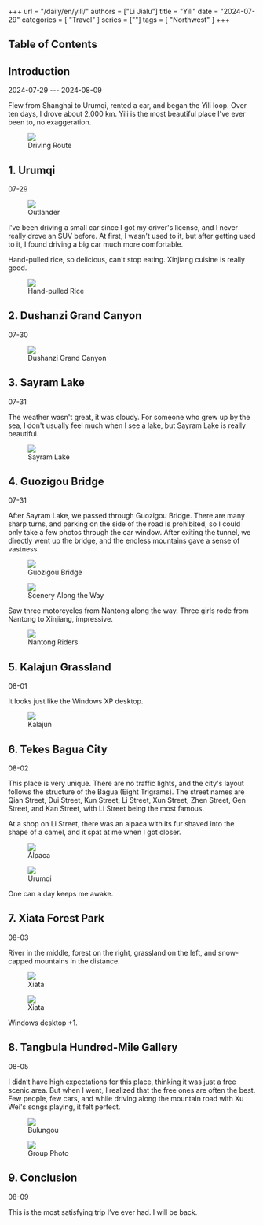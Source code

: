 +++
url = "/daily/en/yili/"
authors = ["Li Jialu"]
title = "Yili"
date = "2024-07-29"
categories = [
    "Travel"
]
series = [""]
tags = [
    "Northwest"
]
+++
<!DOCTYPE html>
<html lang="en">
<head>
    <meta charset="UTF-8">
    <meta name="viewport" content="width=device-width, initial-scale=1.0">
    <link rel="stylesheet" href="/assets/css/styles.css">
    <script src="/assets/js/toc.js"></script>    
</head>
<body>
    <article>
        <nav>
            <h2>Table of Contents</h2>
            <ul id="toc">
                <!-- Table of contents will be dynamically generated here -->
            </ul>
        </nav>
        <section>
            <h2>Introduction</h2>
            <p>2024-07-29 --- 2024-08-09</p>
            <p>         Flew from Shanghai to Urumqi, rented a car, and began the Yili loop. Over ten days, I drove about 2,000 km. Yili is the most beautiful place I've ever been to, no exaggeration.</p>
            <div class="container">
                <div class="image">
                    <figure>
                        <a data-fancybox="gallery" href="https://cdn.heirenlop.com/daily-record/xinjiang0.png">
    <img src="https://cdn.heirenlop.com/daily-record/xinjiang0.png" loading="lazy">
</a>
                        <figcaption>Driving Route</figcaption>
                    </figure>
                </div>
            </div>
        </section>
        <section>
            <h2>1. Urumqi</h2>
            <p>07-29 <i class="fas fa-sun"></i></p>
            <div class="container">
                <div class="image">
                    <figure>
                        <a data-fancybox="gallery" href="https://cdn.heirenlop.com/daily-record/xinjiang1.jpg">
    <img src="https://cdn.heirenlop.com/daily-record/xinjiang1.jpg" loading="lazy">
</a>
                        <figcaption>Outlander</figcaption>
                    </figure>
                </div>
                <div class="text">
                    <p>         I've been driving a small car since I got my driver's license, and I never really drove an SUV before. At first, I wasn't used to it, but after getting used to it, I found driving a big car much more comfortable.</p>
                </div>
            </div>
            <p>         Hand-pulled rice, so delicious, can't stop eating. Xinjiang cuisine is really good.</p>
            <div class="container">
                <div class="image">
                    <figure>
                        <a data-fancybox="gallery" href="https://cdn.heirenlop.com/daily-record/xinjiang2.jpg">
    <img src="https://cdn.heirenlop.com/daily-record/xinjiang2.jpg" loading="lazy">
</a>
                        <figcaption>Hand-pulled Rice</figcaption>
                    </figure>
                </div>
            </div>
        </section>
        <section>
            <h2>2. Dushanzi Grand Canyon</h2>
            <p>07-30 <i class="fas fa-cloud"></i></p>
            <div class="container">
                <div class="image">
                    <figure>
                        <a data-fancybox="gallery" href="https://cdn.heirenlop.com/daily-record/xinjiang3.jpg">
    <img src="https://cdn.heirenlop.com/daily-record/xinjiang3.jpg" loading="lazy">
</a>
                        <figcaption>Dushanzi Grand Canyon</figcaption>
                    </figure>
                </div>
            </div>
        </section>
        <section>
            <h2>3. Sayram Lake</h2>
            <p>07-31 <i class="fas fa-cloud"></i></p>
            <p>         The weather wasn't great, it was cloudy. For someone who grew up by the sea, I don't usually feel much when I see a lake, but Sayram Lake is really beautiful.</p>
            <div class="container">
                <div class="image">
                    <figure>
                        <a data-fancybox="gallery" href="https://cdn.heirenlop.com/daily-record/xinjiang4.jpg">
    <img src="https://cdn.heirenlop.com/daily-record/xinjiang4.jpg" loading="lazy">
</a>
                        <figcaption>Sayram Lake</figcaption>
                    </figure>
                </div>
            </div>
        </section>
        <section>
            <h2>4. Guozigou Bridge</h2>
            <p>07-31 <i class="fas fa-cloud"></i></p>
            <p>         After Sayram Lake, we passed through Guozigou Bridge. There are many sharp turns, and parking on the side of the road is prohibited, so I could only take a few photos through the car window. After exiting the tunnel, we directly went up the bridge, and the endless mountains gave a sense of vastness.</p>
            <div class="container">
                <div class="image">
                    <figure>
                        <a data-fancybox="gallery" href="https://cdn.heirenlop.com/daily-record/xinjiang5.jpg">
    <img src="https://cdn.heirenlop.com/daily-record/xinjiang5.jpg" loading="lazy">
</a>
                        <figcaption>Guozigou Bridge</figcaption>
                    </figure>
                </div>
            </div>
            <div class="container">
                <div class="image">
                    <figure>
                        <a data-fancybox="gallery" href="https://cdn.heirenlop.com/daily-record/xinjiang6.jpg">
    <img src="https://cdn.heirenlop.com/daily-record/xinjiang6.jpg" loading="lazy">
</a>
                        <figcaption>Scenery Along the Way</figcaption>
                    </figure>
                </div>
            </div>
            <div class="container">
                <div class="text">
                    <p>         Saw three motorcycles from Nantong along the way. Three girls rode from Nantong to Xinjiang, impressive.</p>
                </div>
                <div class="image">
                    <figure>
                        <a data-fancybox="gallery" href="https://cdn.heirenlop.com/daily-record/xinjiang7.jpg">
    <img src="https://cdn.heirenlop.com/daily-record/xinjiang7.jpg" loading="lazy">
</a>
                        <figcaption>Nantong Riders</figcaption>
                    </figure>
                </div>
            </div>
        </section>
        <section>
            <h2>5. Kalajun Grassland</h2>
            <p>08-01 <i class="fas fa-sun"></i></p>
            <p>         It looks just like the Windows XP desktop.</p>
            <div class="container">
                <div class="image">
                    <figure>
                        <a data-fancybox="gallery" href="https://cdn.heirenlop.com/daily-record/xinjiang8.jpg">
    <img src="https://cdn.heirenlop.com/daily-record/xinjiang8.jpg" loading="lazy">
</a>
                        <figcaption>Kalajun</figcaption>
                    </figure>
                </div>
            </div>
        </section>
        <section>
            <h2>6. Tekes Bagua City</h2>
            <p>08-02 <i class="fas fa-sun"></i></p>
            <p>         This place is very unique. There are no traffic lights, and the city's layout follows the structure of the Bagua (Eight Trigrams). The street names are Qian Street, Dui Street, Kun Street, Li Street, Xun Street, Zhen Street, Gen Street, and Kan Street, with Li Street being the most famous.</p>
            <div class="container">
                <div class="text">
                    <p>         At a shop on Li Street, there was an alpaca with its fur shaved into the shape of a camel, and it spat at me when I got closer.</p>
                </div>
                <div class="image">
                    <figure>
                        <a data-fancybox="gallery" href="https://cdn.heirenlop.com/daily-record/xinjiang10.jpg">
    <img src="https://cdn.heirenlop.com/daily-record/xinjiang10.jpg" loading="lazy">
</a>
                        <figcaption>Alpaca</figcaption>
                    </figure>
                </div>
            </div>
            <div class="container">
                <div class="image">
                    <figure>
                        <a data-fancybox="gallery" href="https://cdn.heirenlop.com/daily-record/xinjiang11.jpg">
    <img src="https://cdn.heirenlop.com/daily-record/xinjiang11.jpg" loading="lazy">
</a>
                        <figcaption>Urumqi</figcaption>
                    </figure>
                </div>
                <div class="text">
                    <p>         One can a day keeps me awake.</p>
                </div>
            </div>
        </section>
        <section>
            <h2>7. Xiata Forest Park</h2>
            <p>08-03 <i class="fas fa-sun"></i></p>
            <div class="container">
                <div class="text">
                    <p>         River in the middle, forest on the right, grassland on the left, and snow-capped mountains in the distance.</p>
                </div>
                <div class="image">
                    <figure>
                        <a data-fancybox="gallery" href="https://cdn.heirenlop.com/daily-record/xinjiang12.jpg">
    <img src="https://cdn.heirenlop.com/daily-record/xinjiang12.jpg" loading="lazy">
</a>
                        <figcaption>Xiata</figcaption>
                    </figure>
                </div>
            </div>
            <div class="container">
                <div class="image">
                    <figure>
                        <a data-fancybox="gallery" href="https://cdn.heirenlop.com/daily-record/xinjiang13.jpg">
    <img src="https://cdn.heirenlop.com/daily-record/xinjiang13.jpg" loading="lazy">
</a>
                        <figcaption>Xiata</figcaption>
                    </figure>
                </div>
                <div class="text">
                    <p>         Windows desktop +1.</p>
                </div>
            </div>
        </section>
        <section>
            <h2>8. Tangbula Hundred-Mile Gallery</h2>
            <p>08-05 <i class="fas fa-sun"></i></p>
            <p>         I didn’t have high expectations for this place, thinking it was just a free scenic area. But when I went, I realized that the free ones are often the best. Few people, few cars, and while driving along the mountain road with Xu Wei's songs playing, it felt perfect.</p>
            <div class="container">
                <div class="image">
                    <figure>
                        <a data-fancybox="gallery" href="https://cdn.heirenlop.com/daily-record/xinjiang14.jpg">
    <img src="https://cdn.heirenlop.com/daily-record/xinjiang14.jpg" loading="lazy">
</a>
                        <figcaption>Bulungou</figcaption>
                    </figure>
                </div>
            </div>
            <div class="container">
                <div class="image">
                    <figure>
                        <a data-fancybox="gallery" href="https://cdn.heirenlop.com/daily-record/xinjiang15.jpg">
    <img src="https://cdn.heirenlop.com/daily-record/xinjiang15.jpg" loading="lazy">
</a>
                        <figcaption>Group Photo</figcaption>
                    </figure>
                </div>
            </div>
        </section>
        <section>
            <h2>9. Conclusion</h2>
            <p>08-09 <i class="fas fa-sun"></i></p>
            <p>         This is the most satisfying trip I’ve ever had. I will be back.</p>
        </section>
    </article>
</body>
</html>
